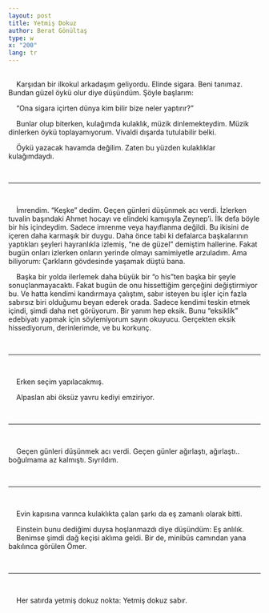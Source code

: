 ```yaml
---
layout: post
title: Yetmiş Dokuz
author: Berat Gönültaş
type: w
x: "200"
lang: tr
---
```

<br/>
&nbsp;&nbsp;&nbsp;&nbsp;Karşıdan bir ilkokul arkadaşım geliyordu. Elinde sigara. Beni tanımaz. Bundan güzel öykü olur diye düşündüm. Şöyle başlarım:

&nbsp;&nbsp;&nbsp;&nbsp;“Ona sigara içirten dünya kim bilir bize neler yaptırır?”

&nbsp;&nbsp;&nbsp;&nbsp;Bunlar olup biterken, kulağımda kulaklık, müzik dinlemekteydim. Müzik dinlerken öykü toplayamıyorum. Vivaldi dışarda tutulabilir belki.

&nbsp;&nbsp;&nbsp;&nbsp;Öykü yazacak havamda değilim. Zaten bu yüzden kulaklıklar kulağımdaydı.

<br/>

---
<br/>

&nbsp;&nbsp;&nbsp;&nbsp;İmrendim. “Keşke” dedim. Geçen günleri düşünmek acı verdi. İzlerken tuvalin başındaki Ahmet hocayı ve elindeki kamışıyla Zeynep’i. İlk defa böyle bir his içindeydim. Sadece imrenme veya hayıflanma değildi. Bu ikisini de içeren daha karmaşık bir duygu. Daha önce tabi ki defalarca başkalarının yaptıkları şeyleri hayranlıkla izlemiş, “ne de güzel” demiştim hallerine. Fakat bugün onları izlerken onların yerinde olmayı samimiyetle arzuladım. Ama biliyorum: Çarkların gövdesinde yaşamak düştü bana.

&nbsp;&nbsp;&nbsp;&nbsp;Başka bir yolda ilerlemek daha büyük bir “o his”ten başka bir şeyle sonuçlanmayacaktı. Fakat bugün de onu hissettiğim gerçeğini değiştirmiyor bu. Ve hatta kendimi kandırmaya çalıştım, sabır isteyen bu işler için fazla sabırsız biri olduğumu beyan ederek orada. Sadece kendimi teskin etmek içindi, şimdi daha net görüyorum. Bir yanım hep eksik. Bunu “eksiklik” edebiyatı yapmak için söylemiyorum sayın okuyucu. Gerçekten eksik hissediyorum, derinlerimde, ve bu korkunç.

<br/>

---
<br/>

&nbsp;&nbsp;&nbsp;&nbsp;Erken seçim yapılacakmış.

&nbsp;&nbsp;&nbsp;&nbsp;Alpaslan abi öksüz yavru kediyi emziriyor.

<br/>

---
<br/>

&nbsp;&nbsp;&nbsp;&nbsp;Geçen günleri düşünmek acı verdi. Geçen günler ağırlaştı, ağırlaştı.. boğulmama az kalmıştı. Sıyrıldım.

<br/>

---
<br/>

&nbsp;&nbsp;&nbsp;&nbsp;Evin kapısına varınca kulaklıkta çalan şarkı da eş zamanlı olarak bitti.

&nbsp;&nbsp;&nbsp;&nbsp;Einstein bunu dediğimi duysa hoşlanmazdı diye düşündüm: Eş anlılık.  
&nbsp;&nbsp;&nbsp;&nbsp;Benimse şimdi dağ keçisi aklıma geldi. Bir de, minibüs camından yana bakılınca görülen Ömer.  

<br/>

---
<br/>

&nbsp;&nbsp;&nbsp;&nbsp;Her satırda yetmiş dokuz nokta: Yetmiş dokuz sabır.  

